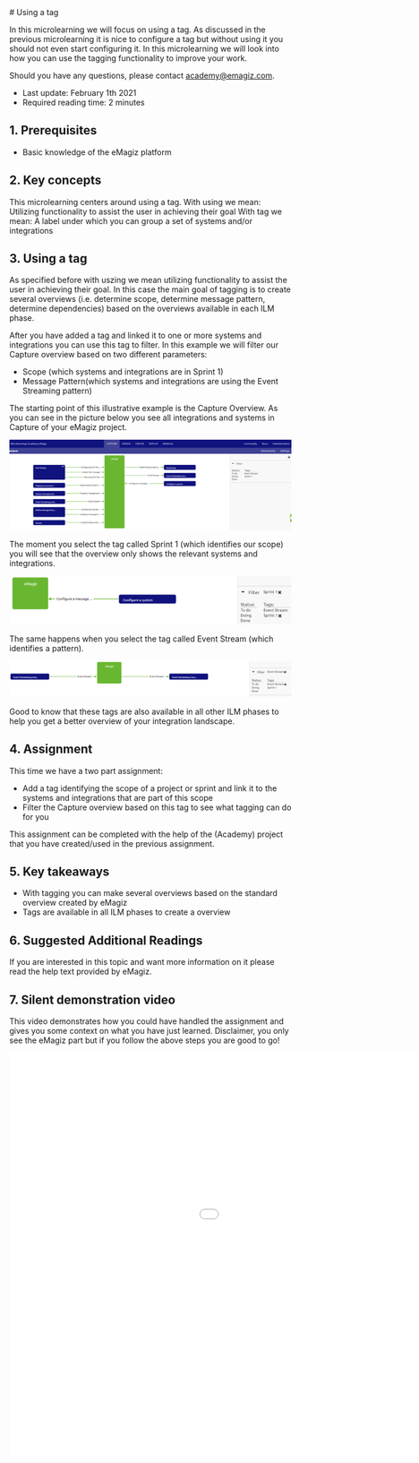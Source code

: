 <div class="ez-academy">
	<div class="ez-academy__body">
		<main class="master">
		<!-- <div class="dropdown">
			<select class="dropdown__dropdown">
			<option value="from-business-to-it-with-emagiz">From Business to IT with eMagiz</option>
				<option value="getting-the-technical-requirements" onclick="window.location.href='../../docs/microlearning/index-crashcourse-messaging';">Getting the technical requirements</option>
				<option value="moving-onto-the-next-step">Moving onto the next step</option>    
			</select>
			<div class="dropdown__nav">
			<a href="" class="dropdown__previous"><img src="../../img/icon-previous32.svg"/></a>
			<a href="" class="dropdown__next"><img src="../../img/icon-next32.svg"/></a></div>
		</div> -->
		</main>
	</div>
</div>
# Using a tag

In this microlearning we will focus on using a tag. 
As discussed in the previous microlearning it is nice to configure a tag but without using it you should not even start configuring it.
In this microlearning we will look into how you can use the tagging functionality to improve your work.

Should you have any questions, please contact academy@emagiz.com.

- Last update: February 1th 2021
- Required reading time: 2 minutes

## 1. Prerequisites
- Basic knowledge of the eMagiz platform

## 2. Key concepts
This microlearning centers around using a tag.
With using we mean: Utilizing functionality to assist the user in achieving their goal
With tag we mean: A label under which you can group a set of systems and/or integrations

## 3. Using a tag

As specified before with uszing we mean utilizing functionality to assist the user in achieving their goal. 
In this case the main goal of tagging is to create several overviews (i.e. determine scope, determine message pattern, determine dependencies) based on the overviews available in each ILM phase.

After you have added a tag and linked it to one or more systems and integrations you can use this tag to filter. In this example we will filter our Capture overview based on two different parameters:
- Scope (which systems and integrations are in Sprint 1)
- Message Pattern(which systems and integrations are using the Event Streaming pattern)

The starting point of this illustrative example is the Capture Overview. As you can see in the picture below you see all integrations and systems in Capture of your eMagiz project.

<p align="center"><img src="../../img/microlearning/ml-using-a-tag--capture-overview.png"></p>

The moment you select the tag called Sprint 1 (which identifies our scope) you will see that the overview only shows the relevant systems and integrations.

<p align="center"><img src="../../img/microlearning/ml-using-a-tag--capture-overview-sprint-1.png"></p>

The same happens when you select the tag called Event Stream (which identifies a pattern).

<p align="center"><img src="../../img/microlearning/ml-using-a-tag--capture-overview-event-stream.png"></p>

Good to know that these tags are also available in all other ILM phases to help you get a better overview of your integration landscape.

## 4. Assignment

This time we have a two part assignment:
- Add a tag identifying the scope of a project or sprint and link it to the systems and integrations that are part of this scope
- Filter the Capture overview based on this tag to see what tagging can do for you

This assignment can be completed with the help of the (Academy) project that you have created/used in the previous assignment.

## 5. Key takeaways

- With tagging you can make several overviews based on the standard overview created by eMagiz
- Tags are available in all ILM phases to create a overview

## 6. Suggested Additional Readings

If you are interested in this topic and want more information on it please read the help text provided by eMagiz.

## 7. Silent demonstration video

This video demonstrates how you could have handled the assignment and gives you some context on what you have just learned. Disclaimer, you only see the eMagiz part but if you follow the above steps you are good to go!

<iframe width="1280" height="720" src="../../vid/microlearning/microlearning-using-a-tag.mp4" frameborder="0" allow="accelerometer; autoplay; clipboard-write; encrypted-media; gyroscope; picture-in-picture" allowfullscreen></iframe>
